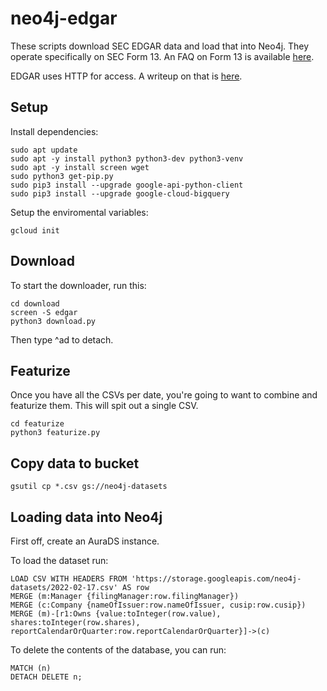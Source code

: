 # neo4j-edgar
These scripts download SEC EDGAR data and load that into Neo4j.  They operate specifically on SEC Form 13.  An FAQ on Form 13 is available [here](https://www.sec.gov/divisions/investment/13ffaq.htm).

EDGAR uses HTTP for access.  A writeup on that is [here](https://www.sec.gov/edgar/searchedgar/accessing-edgar-data.htm).

## Setup
Install dependencies:

    sudo apt update
    sudo apt -y install python3 python3-dev python3-venv 
    sudo apt -y install screen wget
    sudo python3 get-pip.py
    sudo pip3 install --upgrade google-api-python-client
    sudo pip3 install --upgrade google-cloud-bigquery

Setup the enviromental variables:

    gcloud init

## Download
To start the downloader, run this:

    cd download
    screen -S edgar
    python3 download.py

Then type ^ad to detach.

## Featurize
Once you have all the CSVs per date, you're going to want to combine and featurize them.  This will spit out a single CSV.

    cd featurize
    python3 featurize.py

## Copy data to bucket

    gsutil cp *.csv gs://neo4j-datasets

## Loading data into Neo4j
First off, create an AuraDS instance.

To load the dataset run:

    LOAD CSV WITH HEADERS FROM 'https://storage.googleapis.com/neo4j-datasets/2022-02-17.csv' AS row
    MERGE (m:Manager {filingManager:row.filingManager})
    MERGE (c:Company {nameOfIssuer:row.nameOfIssuer, cusip:row.cusip})
    MERGE (m)-[r1:Owns {value:toInteger(row.value), shares:toInteger(row.shares), reportCalendarOrQuarter:row.reportCalendarOrQuarter}]->(c)

To delete the contents of the database, you can run:

    MATCH (n)
    DETACH DELETE n;
